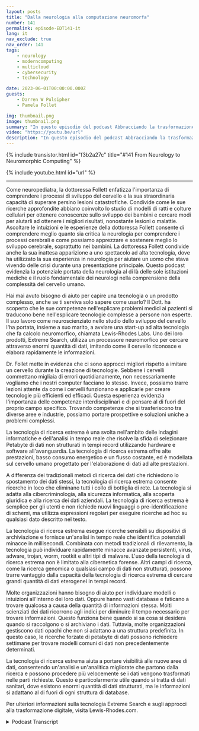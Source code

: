 ```yaml
---
layout: posts
title: "Dalla neurologia alla computazione neuromorfa"
number: 141
permalink: episode-EDT141-it
lang: it
nav_exclude: true
nav_order: 141
tags:
    - neurology
    - moderncomputing
    - multicloud
    - cybersecurity
    - technology

date: 2023-06-01T00:00:00.000Z
guests:
    - Darren W Pulsipher
    - Pamela Follet

img: thumbnail.png
image: thumbnail.png
summary: "In questo episodio del podcast Abbracciando la trasformazione digitale, la Dr.ssa Pamela Follett, neurologa e co-fondatrice di Lewis Rhodes Labs, condivide la sua esperienza e competenza nel campo della neurologia, nello specifico per quanto riguarda la ricerca sullo sviluppo del cervello nei primi anni di vita."
video: "https://youtu.be/url"
description: "In questo episodio del podcast Abbracciando la trasformazione digitale, la Dr.ssa Pamela Follett, neurologa e co-fondatrice di Lewis Rhodes Labs, condivide la sua esperienza e competenza nel campo della neurologia, nello specifico per quanto riguarda la ricerca sullo sviluppo del cervello nei primi anni di vita."
---
```


<div>
{% include transistor.html id="f3b2a27c" title="#141 From Neurology to Neuromorphic Computing" %}

{% include youtube.html id="url" %}
</div>

---

Come neuropediatra, la dottoressa Follett enfatizza l'importanza di comprendere i processi di sviluppo del cervello e la sua straordinaria capacità di superare persino lesioni catastrofiche. Condivide come le sue ricerche approfondite abbiano coinvolto lo studio di modelli di ratti e colture cellulari per ottenere conoscenze sullo sviluppo dei bambini e cercare modi per aiutarli ad ottenere i migliori risultati, nonostante lesioni o malattie. Ascoltare le intuizioni e le esperienze della dottoressa Follett consente di comprendere meglio quanto sia critica la neurologia per comprendere i processi cerebrali e come possiamo apprezzare e sostenere meglio lo sviluppo cerebrale, soprattutto nei bambini. La dottoressa Follett condivide anche la sua inattesa apparizione a uno spettacolo ad alta tecnologia, dove ha utilizzato la sua esperienza in neurologia per aiutare un uomo che stava vivendo delle crisi durante una presentazione principale. Questo podcast evidenzia la potenziale portata della neurologia al di là delle sole istituzioni mediche e il ruolo fondamentale dei neurologi nella comprensione della complessità del cervello umano.

Hai mai avuto bisogno di aiuto per capire una tecnologia o un prodotto complesso, anche se ti serviva solo sapere come usarlo? Il Dott. ha scoperto che le sue competenze nell'esplicare problemi medici ai pazienti si traducono bene nell'esplicare tecnologie complesse a persone non esperte. Il suo lavoro come neuroscienziato nello studio dello sviluppo del cervello l'ha portata, insieme a suo marito, a avviare una start-up ad alta tecnologia che fa calcolo neuromorfico, chiamata Lewis-Rhodes Labs. Uno dei loro prodotti, Extreme Search, utilizza un processore neuromorfico per cercare attraverso enormi quantità di dati, imitando come il cervello riconosce e elabora rapidamente le informazioni.

Dr. Follet mette in evidenza che ci sono approcci migliori rispetto a imitare un cervello durante la creazione di tecnologie. Sebbene i cervelli commettano migliaia di errori quotidianamente, non necessariamente vogliamo che i nostri computer facciano lo stesso. Invece, possiamo trarre lezioni attente da come i cervelli funzionano e applicarle per creare tecnologie più efficienti ed efficaci. Questa esperienza evidenzia l'importanza delle competenze interdisciplinari e di pensare al di fuori del proprio campo specifico. Trovando competenze che si trasferiscono tra diverse aree e industrie, possiamo portare prospettive e soluzioni uniche a problemi complessi.

La tecnologia di ricerca estrema è una svolta nell'ambito delle indagini informatiche e dell'analisi in tempo reale che risolve la sfida di selezionare Petabyte di dati non strutturati in tempi record utilizzando hardware e software all'avanguardia. La tecnologia di ricerca estrema offre alte prestazioni, basso consumo energetico e un flusso costante, ed è modellata sul cervello umano progettato per l'elaborazione di dati ad alte prestazioni.

A differenza dei tradizionali metodi di ricerca dei dati che richiedono lo spostamento dei dati stessi, la tecnologia di ricerca estrema consente ricerche in loco che eliminano tutti i collo di bottiglia di rete. La tecnologia si adatta alla cibercriminologia, alla sicurezza informatica, alla scoperta giuridica e alla ricerca dei dati aziendali. La tecnologia di ricerca estrema è semplice per gli utenti e non richiede nuovi linguaggi o pre-identificazione di schemi, ma utilizza espressioni regolari per eseguire ricerche ad hoc su qualsiasi dato descritto nel testo.

La tecnologia di ricerca estrema esegue ricerche sensibili su dispositivi di archiviazione e fornisce un'analisi in tempo reale che identifica potenziali minacce in millisecondi. Combinata con metodi tradizionali di rilevamento, la tecnologia può individuare rapidamente minacce avanzate persistenti, virus, adware, trojan, worm, rootkit e altri tipi di malware. L'uso della tecnologia di ricerca estrema non è limitato alla cibernetica forense. Altri campi di ricerca, come la ricerca genomica o qualsiasi campo di dati non strutturati, possono trarre vantaggio dalla capacità della tecnologia di ricerca estrema di cercare grandi quantità di dati eterogenei in tempi record.

Molte organizzazioni hanno bisogno di aiuto per individuare modelli o intuizioni all'interno dei loro dati. Oppure hanno vasti database e faticano a trovare qualcosa a causa della quantità di informazioni stessa. Molti scienziati dei dati ricorrono agli indici per diminuire il tempo necessario per trovare informazioni. Questo funziona bene quando si sa cosa si desidera quando si raccolgono o si archiviano i dati. Tuttavia, molte organizzazioni gestiscono dati opachi che non si adattano a una struttura predefinita. In questo caso, le ricerche forzate di petabyte di dati possono richiedere settimane per trovare modelli comuni di dati non precedentemente determinati.

La tecnologia di ricerca estrema aiuta a portare visibilità alle nuove aree di dati, consentendo un'analisi e un'analitica migliorate che partono dalla ricerca e possono procedere più velocemente se i dati vengono trasformati nelle parti richieste. Questo è particolarmente utile quando si tratta di dati sanitari, dove esistono enormi quantità di dati strutturati, ma le informazioni si adattano al di fuori di ogni struttura di database.

Per ulteriori informazioni sulla tecnologia Extreme Search e sugli approcci alla trasformazione digitale, visita Lewis-Rhodes.com.



<details>
<summary> Podcast Transcript </summary>

<p></p>

</details>
